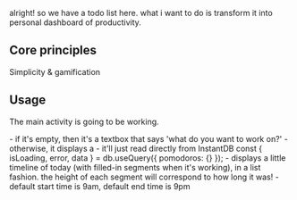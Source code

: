 alright! so we have a todo list here. what i want to do is transform it into personal dashboard of productivity.


## Core principles

Simplicity & gamification

## Usage

The main activity is going to be working.

<CurrentTaskPomodoro/>
- if it's empty, then it's a textbox that says 'what do you want to work on?' <CurrentTaskInput/>
- otherwise, it displays a <PomodoroTimer/>
- it'll just read directly from InstantDB 
const { isLoading, error, data } = db.useQuery({ pomodoros: {} });

<Schedule>
- displays a little timeline of today (with filled-in segments when it's working), in a list fashion. the height of each segment will correspond to how long it was!
- default start time is 9am, default end time is 9pm